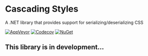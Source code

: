 # Cascading Styles
A .NET library that provides support for serializing/deserializing CSS

[![AppVeyor](https://img.shields.io/appveyor/ci/Turnerj/robotsexclusiontools/main.svg)](https://ci.appveyor.com/project/Turnerj/robotsexclusiontools)
[![Codecov](https://img.shields.io/codecov/c/github/turnersoftware/robotsexclusiontools/main.svg)](https://codecov.io/gh/TurnerSoftware/RobotsExclusionTools)
[![NuGet](https://img.shields.io/nuget/v/TurnerSoftware.RobotsExclusionTools.svg)](https://www.nuget.org/packages/TurnerSoftware.RobotsExclusionTools)


## This library is in development...